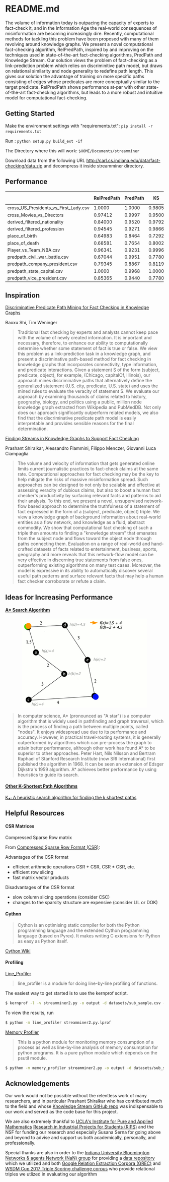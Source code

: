 # README.md

The volume of information today is outpacing the capacity of experts to fact-check it, and in the Information Age the real-world consequences of misinformation are becoming increasingly dire. Recently, computational methods for tackling this problem have been proposed with many of them revolving around knowledge graphs. We present a novel computational fact-checking algorithm, RelPredPath, inspired by and improving on the techniques used in state-of-the-art fact-checking algorithms, PredPath and Knowledge Stream. Our solution views the problem of fact-checking as a link-prediction problem which relies on discriminitive path model, but draws on relational similarity and node generality to redefine path length. This gives our solution the advantage of training on more specific paths consisting of edges whose predicates are more conceptually similar to the target predicate. RelPredPath shows performance at-par with other state-of-the-art fact-checking algorithms, but leads to a more robust and intuitive model for computational fact-checking.

## Getting Started

Make the environment settings with "requirements.txt": `pip install -r requirements.txt`  

Run : `python setup.py build_ext -if`

The Directory where this will work: `$HOME/Documents/streamminer`

Download data from the following URL http://carl.cs.indiana.edu/data/fact-checking/data.zip and decompress it inside streamminer directory.

## Performance

|                                       | RelPredPath | PredPath | KS     | KL-REL |
|---------------------------------------|-------------|----------|--------|--------|
| cross_US_Presidents_vs_First_Lady.csv | 1.0000      | 1.0000   | 0.9805 | 0.9832 |
| cross_Movies_vs_Directors             | 0.97412     | 0.9997   | 0.9500 | 0.9767 |
| derived_filtered_nationality          | 0.84000     | 0.9520   | 0.9792 | 0.9692 |
| derived_filtered_profession           | 0.94545     | 0.9271   | 0.9866 | 0.9732 |
| place_of_birth                        | 0.64983     | 0.8464   | 0.7292 | 0.9254 |
| place_of_death                        | 0.68581     | 0.7654   | 0.8002 | 0.9091 |
| Player_vs_Team_NBA.csv                | 0.96341     | 0.9231   | 0.9996 | 0.9994 |
| predpath_civil_war_battle.csv         | 0.67044     | 0.9951   | 0.7780 | 0.8634 |
| predpath_company_president.csv        | 0.79345     | 0.8867   | 0.8119 | 0.8988 |
| predpath_state_capital.csv            | 1.0000      | 0.9968   | 1.0000 | 1.0000 |
| predpath_vice_president.csv           | 0.85365     | 0.9440   | 0.7780 | 0.8729 |


## Inspiration

[Discriminative Predicate Path Mining for Fact Checking in Knowledge Graphs](https://arxiv.org/abs/1510.05911)

Baoxu Shi, Tim Weninger

> Traditional fact checking by experts and analysts cannot keep pace with the volume of newly created information. It is important and necessary, therefore, to enhance our ability to computationally determine whether some statement of fact is true or false. We view this problem as a link-prediction task in a knowledge graph, and present a discriminative path-based method for fact checking in knowledge graphs that incorporates connectivity, type information, and predicate interactions. Given a statement S of the form (subject, predicate, object), for example, (Chicago, capitalOf, Illinois), our approach mines discriminative paths that alternatively define the generalized statement (U.S. city, predicate, U.S. state) and uses the mined rules to evaluate the veracity of statement S. We evaluate our approach by examining thousands of claims related to history, geography, biology, and politics using a public, million node knowledge graph extracted from Wikipedia and PubMedDB. Not only does our approach significantly outperform related models, we also find that the discriminative predicate path model is easily interpretable and provides sensible reasons for the final determination.

[Finding Streams in Knowledge Graphs to Support Fact Checking](https://arxiv.org/abs/1708.07239)

Prashant Shiralkar, Alessandro Flammini, Filippo Menczer, Giovanni Luca Ciampaglia

> The volume and velocity of information that gets generated online limits current journalistic practices to fact-check claims at the same rate. Computational approaches for fact checking may be the key to help mitigate the risks of massive misinformation spread. Such approaches can be designed to not only be scalable and effective at assessing veracity of dubious claims, but also to boost a human fact checker's productivity by surfacing relevant facts and patterns to aid their analysis. To this end, we present a novel, unsupervised network-flow based approach to determine the truthfulness of a statement of fact expressed in the form of a (subject, predicate, object) triple. We view a knowledge graph of background information about real-world entities as a flow network, and knowledge as a fluid, abstract commodity. We show that computational fact checking of such a triple then amounts to finding a "knowledge stream" that emanates from the subject node and flows toward the object node through paths connecting them. Evaluation on a range of real-world and hand-crafted datasets of facts related to entertainment, business, sports, geography and more reveals that this network-flow model can be very effective in discerning true statements from false ones, outperforming existing algorithms on many test cases. Moreover, the model is expressive in its ability to automatically discover several useful path patterns and surface relevant facts that may help a human fact checker corroborate or refute a claim.

## Ideas for Increasing Performance

#### [A* Search Algorithm](https://en.wikipedia.org/wiki/A*_search_algorithm)

<center><img src="img/AstarExampleEn.gif"></center>

> In computer science, A* (pronounced as "A star") is a computer algorithm that is widely used in pathfinding and graph traversal, which is the process of finding a path between multiple points, called "nodes". It enjoys widespread use due to its performance and accuracy. However, in practical travel-routing systems, it is generally outperformed by algorithms which can pre-process the graph to attain better performance, although other work has found A* to be superior to other approaches. Peter Hart, Nils Nilsson and Bertram Raphael of Stanford Research Institute (now SRI International) first published the algorithm in 1968. It can be seen an extension of Edsger Dijkstra's 1959 algorithm. A* achieves better performance by using heuristics to guide its search.

#### [Other K-Shortest Path Algorithms](https://en.wikipedia.org/wiki/K_shortest_path_routing)

[K⁎: A heuristic search algorithm for finding the k shortest paths](https://www.sciencedirect.com/science/article/pii/S0004370211000865?via%3Dihub)

## Helpful Resources

#### CSR Matrices

Compressed Sparse Row matrix

From [Compressed Sparse Row Format (CSR)](https://www.scipy-lectures.org/advanced/scipy_sparse/csr_matrix.html):

Advantages of the CSR format
* efficient arithmetic operations CSR + CSR, CSR * CSR, etc.
* efficient row slicing
* fast matrix vector products

Disadvantages of the CSR format
* slow column slicing operations (consider CSC)
* changes to the sparsity structure are expensive (consider LIL or DOK)

#### [Cython](http://cython.org/)

> Cython is an optimising static compiler for both the Python programming language and the extended Cython programming language (based on Pyrex). It makes writing C extensions for Python as easy as Python itself.

[Cython Wiki](https://github.com/cython/cython/wiki)

#### Profiling

[Line_Profiler](https://github.com/rkern/line_profiler)

> line_profiler is a module for doing line-by-line profiling of functions.

The easiest way to get started is to use the kernprof script.

```bash
$ kernprof -l -v streamminer2.py -o output -d datasets/sub_sample.csv -m sm
```

To view the results, run
```bash
$ python -m line_profiler streamminer2.py.lprof
```

[Memory Profiler](https://pypi.org/project/memory_profiler/)

> This is a python module for monitoring memory consumption of a process as well as line-by-line analysis of memory consumption for python programs. It is a pure python module which depends on the psutil module.

```bash
$ python -m memory_profiler streamminer2.py -o output -d datasets/sub_sample.csv -m sm
```

## Acknowledgements

Our work would not be possible without the relentless work of many researchers, and in particular Prashant Shiralkar who has contributed much to the field and whose [Knowledge Stream GitHub repo](https://github.com/shiralkarprashant/knowledgestream) was indispensable to our work and served as the code base for this project.

We are also extremely thankful to [UCLA's Institute for Pure and Applied Mathematics](http://www.ipam.ucla.edu/) [Research in Industrial Projects for Students (RIPS)](https://www.ipam.ucla.edu/programs/student-research-programs/research-in-industrial-projects-for-students-rips-2018/) and the NSF for funding our research and especially Susana Serna for going above and beyond to advise and support us both academically, personally, and professionally.

Special thanks are also in order to the [Indiana University Bloomington Networks & agents Network (NaN) group](http://cnets.indiana.edu/groups/nan/) for providing a [data repository](http://carl.cs.indiana.edu/data/) which we utilized and both [Google Relation Extraction Corpora (GREC)](https://ai.googleblog.com/2013/04/50000-lessons-on-how-to-read-relation.html) and [WSDM Cup 2017 Triple Scoring challenge corpus](https://www.wsdm-cup-2017.org/triple-scoring.html) who provide relational triples we utlized in evaluating our algorithm

```
